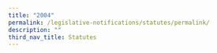 ```yaml
---
title: "2004"
permalink: /legislative-notifications/statutes/permalink/
description: ""
third_nav_title: Statutes
---
```

